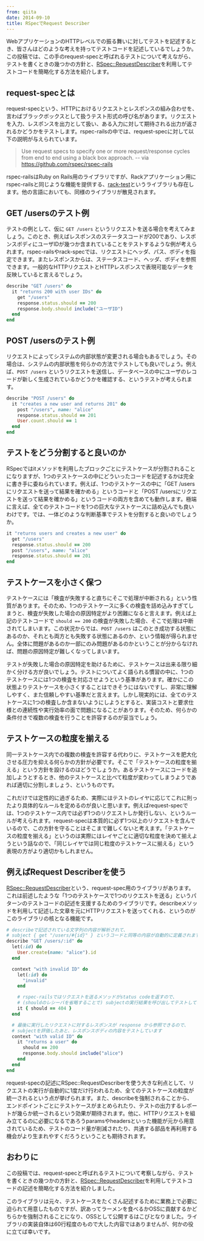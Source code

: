 ```yaml
---
from: qiita
date: 2014-09-10
title: RSpecでRequest Describer
---
```



WebアプリケーションのHTTPレベルでの振る舞いに対してテストを記述するとき、皆さんはどのような考えを持ってテストコードを記述しているでしょうか。この投稿では、この手のrequest-specと呼ばれるテストについて考えながら、テストを書くときの幾つかの方針と、[RSpec::RequestDescriber](https://github.com/r7kamura/rspec-request_describer)を利用してテストコードを簡略化する方法を紹介します。

## request-specとは
request-specという、HTTPにおけるリクエストとレスポンスの組み合わせを、言わばブラックボックスとして扱うテスト形式の呼び名があります。リクエストを入力、レスポンスを出力として扱い、ある入力に対して期待される出力が返されるかどうかをテストします。rspec-railsの中では、request-specに対して以下の説明が与えられています。

> Use request specs to specify one or more request/response cycles from end to end using a black box approach.
> -- via https://github.com/rspec/rspec-rails

rspec-railsはRuby on Rails用のライブラリですが、Rackアプリケーション用にrspec-railsと同じような機能を提供する、[rack-test](https://github.com/brynary/rack-test)というライブラリも存在します。他の言語においても、同様のライブラリが散見されます。

## GET /usersのテスト例
テストの例として、仮に `GET /users` というリクエストを送る場合を考えてみましょう。このとき、例えばレスポンスのステータスコードが200であり、レスポンスボディにユーザIDが幾つか含まれていることをテストするような例が考えられます。rspec-railsやrack-specでは、リクエストにヘッダ、パス、ボディを指定できます。またレスポンスからは、ステータスコード、ヘッダ、ボディを参照できます。一般的なHTTPリクエストとHTTPレスポンスで表現可能なデータを反映していると言えるでしょう。

```ruby
describe "GET /users" do
  it "returns 200 with user IDs" do
    get "/users"
    response.status.should == 200
    response.body.should include("ユーザID")
  end
end
```

## POST /usersのテスト例
リクエストによってシステムの内部状態が変更される場合もあるでしょう。その場合は、システムの内部状態を何らかの方法でテストしても良いでしょう。例えば、`POST /users` というリクエストを送信し、データベースの中にユーザのレコードが新しく生成されているかどうかを確認する、というテストが考えられます。

```ruby
describe "POST /users" do
  it "creates a new user and returns 201" do
    post "/users", name: "alice"
    response.status.should == 201
    User.count.should == 1
  end
end
```

## テストをどう分割すると良いのか
RSpecではitメソッドを利用したブロックごとにテストケースが分割されることになりますが、1つのテストケースの中にどういったコードを記述するかは完全に書き手に委ねられています。例えば、1つのテストケースの中に「GET /usersにリクエストを送って結果を確かめる」というコードと「POST /usersにリクエストを送って結果を確かめる」というコードの両方を含めても動作します。極端に言えば、全てのテストコードを1つの巨大なテストケースに詰め込んでも良いわけです。では、一体どのような判断基準でテストを分割すると良いのでしょうか。

```ruby
it "returns users and creates a new user" do
  get "/users"
  response.status.should == 200
  post "/users", name: "alice"
  response.status.should == 201
end
```

## テストケースを小さく保つ
テストケースには「検査が失敗すると直ちにそこで処理が中断される」という性質があります。そのため、1つのテストケースに多くの検査を詰め込みすぎてしまうと、検査が失敗した場合の原因特定がより困難になると言えます。例えば上記のテストコードで `should == 200` の検査が失敗した場合、そこで処理は中断されてしまいます。この状況からでは、`POST /users` はこのとき成功する状態にあるのか、それとも両方とも失敗する状態にあるのか、という情報が得られません。全体に問題があるのか一部にのみ問題があるのかということが分からなければ、問題の原因特定が難しくなってしまいます。

テストが失敗した場合の原因特定を助けるために、テストケースは出来る限り細かく分ける方が良いでしょう。テストについてよく語られる慣習の中に、1つのテストケースには1つの検査を対応させようという基準があります。確かにこの状態よりテストケースを小さくすることはできそうにはないですし、非常に理解しやすく、また信頼しやすい基準だと言えます。しかし現実的には、全てのテストケースに1つの検査しか含まないようにしようとすると、実装コストと要求仕様との連続性や実行効率の面で問題になることがあります。そのため、何らかの条件付きで複数の検査を行うことを許容するのが妥当でしょう。

## テストケースの粒度を揃える
同一テストケース内での複数の検査を許容する代わりに、テストケースを肥大化させる圧力を抑える何らかの方針が必要です。そこで「テストケースの粒度を揃える」という方針を設けるのはどうでしょうか。あるテストケースにコードを追加しようとするとき、他のテストケースと比べて粒度が変わってしまうようであれば適切に分割しましょう、というものです。

これだけでは定性的に過ぎるため、実際にはテストのレイヤに応じてこれに則ったより具体的なルールを定めるのが良いと思います。例えばrequest-specでは、1つのテストケース内では必ず1つのリクエストしか発行しない、というルールが考えられます。request-specは本質的に必ず1つ以上のリクエストを含んでいるので、この方針を守ることはそこまで難しくないと考えます。「テストケースの粒度を揃える」というのは実際にはレイヤごとに適切な粒度を決めて揃えようという話なので、「同じレイヤでは同じ粒度のテストケースに揃える」という表現の方がより適切かもしれません。

## 例えばRequest Describerを使う
[RSpec::RequestDescriber](https://github.com/r7kamura/rspec-request_describer)という、request-spec用のライブラリがあります。これは前述したような「1つのテストケースで1つのリクエストを送る」というパターンのテストコードの記述を支援するためのライブラリです。describeメソッドを利用して記述した文章を元にHTTPリクエストを送ってくれる、というのがこのライブラリの核となる機能です。

```ruby
# describeで記述されている文字列の内容が解析されて、
# subject { get "/users/#{id}" } というコードと同等の内容が自動的に定義されます
describe "GET /users/:id" do
  let(:id) do
    User.create(name: "alice").id
  end

  context "with invalid ID" do
    let(:id) do
      "invalid"
    end

    # rspec-railsではリクエストを送るメソッドがstatus codeを返すので、
    # (shouldのレシーバを省略することで) subjectの実行結果を呼び出してテストしています
    it { should == 404 }
  end

  # 最後に実行したリクエストに対するレスポンスが response から参照できるので、
  # subjectを評価したあと、レスポンスボディの内容をテストしています
  context "with valid ID" do
    it "returns a user" do
      should == 200
      response.body.should include("alice")
    end
  end
end
```

request-specの記述にRSpec::RequestDescriberを使う大きな利点として、リクエストの実行が自動的に1度だけ行われるため、全てのテストケースの粒度が統一されるという点が挙げられます。また、describeを強制されることから、エンドポイントごとにテストケースがまとめられたり、テストの出力するレポートが幾らか統一されるという効果が期待されます。他に、HTTPリクエストを組み立てるのに必要になるであろうparamsやheadersといった機能が元から用意されているため、テストのコード量が削減されたり、共通する部品を再利用する機会がより生まれやすくだろうということも期待されます。

## おわりに
この投稿では、request-specと呼ばれるテストについて考察しながら、テストを書くときの幾つかの方針と、[RSpec::RequestDescriber](https://github.com/r7kamura/rspec-request_describer)を利用してテストコードの記述を簡略化する方法を紹介しました。

このライブラリは元々、テストケースをたくさん記述するために業務上で必要に迫られて用意したものですが、訳あってラーメンを食べるかOSSに貢献するかどちらかを強制されることになり、OSSとして公開するはこびとなりました。ライブラリの実装自体は60行程度のもので大した内容ではありませんが、何かの役に立てば幸いです。
